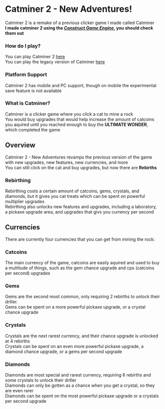 # Catminer 2 - New Adventures!
Catminer 2 is a remake of a previous clicker game I made called Catminer
<br>
**I made catminer 2 using the [_Construct Game Engine_](construct.net), you should check them out**
### How do I play?
You can play Catminer 2 [here](lordzintick.github.io/catminer)
<br>
You can play the legacy version of Catminer [here](https://tinyurl.com/catminer-legacy)
### Platform Support
Catminer 2 has mobile and PC support, though on mobile the experimental save feature is not available
### What is Catminer?
  Catminer is a clicker game where you click a cat to mine a rock
  <br>
  You would buy upgrades that would help increase the amount of catcoins you aquired until you reached enough to buy the **ULTIMATE WONDER**, which completed the game
<br>
## Overview
  Catminer 2 - New Adventures revamps the previous version of the game with new upgrades, new features, new currencies, and more
  <br>
  You can still click on the cat and buy upgrades, but now there are **Rebirths**
  <br>
  ### Rebirthing
  Rebirthing costs a certain amount of catcoins, gems, crystals, and diamonds, but it gives you cat treats which can be spent on powerful multiplier upgrades
  <br>
  Rebirthing also unlocks new features and upgrades, including a laboratory, a pickaxe upgrade area, and upgrades that givs you currency per second
  ## Currencies
  There are currently four currencies that you can get from mining the rock:
  ### Catcoins
  The main currency of the game, catcoins are easily aquired and used to buy a multitude of things, such as the gem chance upgrade and cps (catcoins per second) upgrades
  ### Gems
  Gems are the second most common, only requiring 2 rebirths to unlock their driller.
  <br>
  Gems can be spent on a more powerful pickaxe upgrade, or a crystal chance upgrade
  ### Crystals
  Crystals are the next rarest currency, and their chance upgrade is unlocked at 4 rebirths
  <br>
  Crystals can be spent on an even more powerful pickaxe upgrade, a diamond chance upgrade, or a gems per second upgrade
  ### Diamonds
  Diamonds are most special and rarest currency, requiring 6 rebirths and some crystals to unlock their driller
  <br>
  Diamonds can only be gotten as a chance when you get a crystal, so they are even rarer
  <br>
  Diamonds can be spent on the most powerful pickaxe upgrade or a crystals per second upgrade
